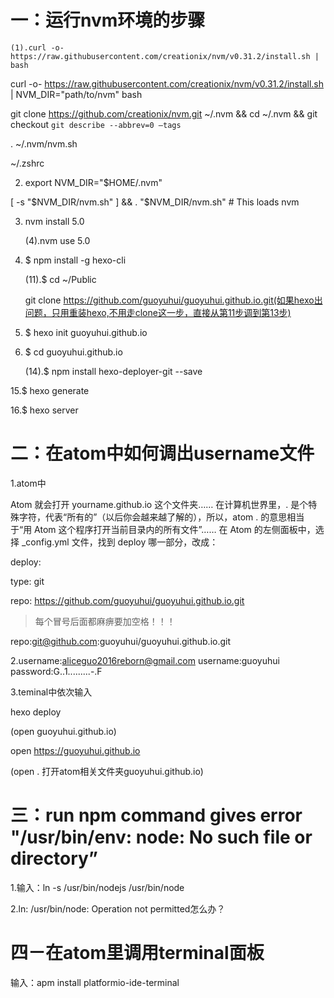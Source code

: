 # 一：运行nvm环境的步骤

    (1).curl -o- https://raw.githubusercontent.com/creationix/nvm/v0.31.2/install.sh | bash

curl -o- https://raw.githubusercontent.com/creationix/nvm/v0.31.2/install.sh | NVM_DIR="path/to/nvm" bash

git clone https://github.com/creationix/nvm.git ~/.nvm && cd ~/.nvm && git checkout `git describe --abbrev=0 —tags`

. ~/.nvm/nvm.sh

~/.zshrc

2. export NVM_DIR="$HOME/.nvm"

[ -s "$NVM_DIR/nvm.sh" ] && . "$NVM_DIR/nvm.sh" # This loads nvm

3. nvm install 5.0

     (4).nvm use 5.0

10. $ npm install -g hexo-cli

      (11).$ cd ~/Public
      
    git clone https://github.com/guoyuhui/guoyuhui.github.io.git(如果hexo出问题，只用重装hexo,不用走clone这一步，直接从第11步调到第13步)

12. $ hexo init guoyuhui.github.io

13. $ cd guoyuhui.github.io

     (14).$ npm install hexo-deployer-git --save
     
15.$ hexo generate

16.$ hexo server

# 二：在atom中如何调出username文件

1.atom中

Atom 就会打开 yourname.github.io 这个文件夹…… 在计算机世界里，. 是个特殊字符，代表“所有的”（以后你会越来越了解的），所以，atom . 的意思相当于“用 Atom 这个程序打开当前目录内的所有文件”……
在 Atom 的左侧面板中，选择 _config.yml 文件，找到 deploy 哪一部分，改成：

deploy:

  type: git
  
  repo: https://github.com/guoyuhui/guoyuhui.github.io.git
  
  >每个冒号后面都麻痹要加空格！！！

repo:git@github.com:guoyuhui/guoyuhui.github.io.git

2.username:aliceguo2016reborn@gmail.com
  username:guoyuhui
  password:G..1.........-.F
  

3.teminal中依次输入

hexo deploy

(open guoyuhui.github.io)

open https://guoyuhui.github.io

(open . 打开atom相关文件夹guoyuhui.github.io)


# 三：run npm command gives error "/usr/bin/env: node: No such file or directory”


1.输入：ln -s /usr/bin/nodejs /usr/bin/node

2.ln: /usr/bin/node: Operation not permitted怎么办？

# 四－在atom里调用terminal面板

输入：apm install platformio-ide-terminal
